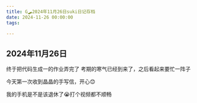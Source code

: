 ```yaml
---
title: G🛹2024年11月26日suki日记存档
date: 2024-11-26 00:00:00
tags:

---
```


## 2024年11月26日
终于把代码生成一的作业弄完了
考期的寒气已经到来了，之后看起来要忙一阵子

今天第一次收到晶晶的手写信，开心😊

我的手机是不是该退休了😭打个视频都不顺畅